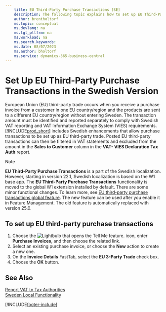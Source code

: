 ```yaml
---
    title: EU Third-Party Purchase Transactions [SE]
    description: The following topic explains how to set up EU Third-Party Purchase Transactions with the Swedish version of Business Central.
    author: brentholtorf
    ms.topic: conceptual
    ms.devlang: na
    ms.tgt_pltfrm: na
    ms.workload: na
    ms.search.keywords:
    ms.date: 08/07/2023
    ms.author: bholtorf
    ms.service: dynamics-365-business-central
---
```

# Set Up EU Third-Party Purchase Transactions in the Swedish Version
European Union (EU) third-party trade occurs when you receive a purchase invoice from a customer in one EU country/region and the products are sent to a different EU country/region without entering Sweden. The transaction amount must be identified and reported separately to comply with Swedish VAT reporting and VAT Information Exchange System (VIES) requirements. [!INCLUDE[prod_short](../../includes/prod_short.md)] includes Swedish enhancements that allow purchase transactions to be set up as EU third-party trade. Posted EU third-party transactions can then be filtered in VAT statements and excluded from the amount in the **Sales to Customer** column in the **VAT- VIES Declaration Tax Auth** report.  

> [!NOTE]
> **EU Third-Party Purchase Transactions** is a part of the Swedish localization. However, starting in version 22.1, Swedish localization is based on the W1 base app. The **EU Third-Party Purchase Transactions** functionality is moved to the global W1 extension installed by default. There are some minor functional changes. To learn more, see [EU third-party purchase transactions global feature](../../finance-how-to-eu3party-trade-purchase.md). The new feature can be used after you enable it in Feature Management. The old feature is automatically replaced with version 25.0.  

## To set up EU third-party purchase transactions  

1.  Choose the ![Lightbulb that opens the Tell Me feature.](../../media/ui-search/search_small.png "Tell me what you want to do") icon, enter **Purchase Invoices**, and then choose the related link.  
2.  Select an existing purchase invoice, or choose the **New** action to create a new one.  
3.  On the **Invoice Details** FastTab, select the **EU 3-Party Trade** check box.  
4.  Choose the **OK** button.  

## See Also  
 [Report VAT to Tax Authorities](../../finance-how-report-vat.md)   
 [Sweden Local Functionality](sweden-local-functionality.md)


[!INCLUDE[footer-include](../../includes/footer-banner.md)]

